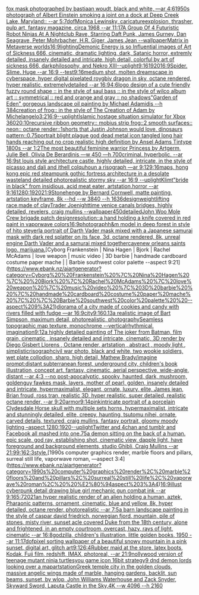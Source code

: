 [fox mask photographed by bastiaan woudt, black and white, —ar 4:6](https://www.ebank.nz/aiartgenerator?category=fox%20mask%20photographed%20by%20bastiaan%20woudt%2C%20black%20and%20white%2C%20%E2%80%94ar%204%3A6)[1950s photograph of Albert Einstein smoking a joint on a dock at Deep Creek Lake, Maryland:: --ar 5:7](https://www.ebank.nz/aiartgenerator?category=1950s%20photograph%20of%20Albert%20Einstein%20smoking%20a%20joint%20on%20a%20dock%20at%20Deep%20Creek%20Lake%2C%20Maryland%3A%3A%20--ar%205%3A7)[dof](https://www.ebank.nz/aiartgenerator?category=dof)[Monica Lewinsky, caricature](https://www.ebank.nz/aiartgenerator?category=Monica%20Lewinsky%2C%20caricature)[explosion, thrasher, pulp art, fantasy magazine, circa 1968 --ar 11:17](https://www.ebank.nz/aiartgenerator?category=explosion%2C%20thrasher%2C%20pulp%20art%2C%20fantasy%20magazine%2C%20circa%201968%20--ar%2011%3A17)[A Group Of 4 Futuristic Robot Ninjas At A Nightclub Rave, Starring Daft Punk, James Gurney, Dan Seagrave, Peter Mohrbacher, H.R. Giger, James Jean --wallpaper](https://www.ebank.nz/aiartgenerator?category=A%20Group%20Of%204%20Futuristic%20Robot%20Ninjas%20At%20A%20Nightclub%20Rave%2C%20Starring%20Daft%20Punk%2C%20James%20Gurney%2C%20Dan%20Seagrave%2C%20Peter%20Mohrbacher%2C%20H.R.%20Giger%2C%20James%20Jean%20--wallpaper)[Matrix in Metaverse worlds](https://www.ebank.nz/aiartgenerator?category=Matrix%20in%20Metaverse%20worlds)[16:9](https://www.ebank.nz/aiartgenerator?category=16%3A9)[lighting](https://www.ebank.nz/aiartgenerator?category=lighting)[Demonic Energy is so Influential images of Art of Sickness 666, cinematic, dramatic lighting, dark, Satanic horror, extremly detailed, insanely detailed and intricate, high detail, colorful by art of sickness 666, darkphilosophy, and Nekro XIII](https://www.ebank.nz/aiartgenerator?category=Demonic%20Energy%20is%20so%20Influential%20images%20of%20Art%20of%20Sickness%20666%2C%20cinematic%2C%20dramatic%20lighting%2C%20dark%2C%20Satanic%20horror%2C%20extremly%20detailed%2C%20insanely%20detailed%20and%20intricate%2C%20high%20detail%2C%20colorful%20by%20art%20of%20sickness%20666%2C%20darkphilosophy%2C%20and%20Nekro%20XIII)[--uplight](https://www.ebank.nz/aiartgenerator?category=--uplight)[9:16](https://www.ebank.nz/aiartgenerator?category=9%3A16)[1920](https://www.ebank.nz/aiartgenerator?category=1920)[16:9](https://www.ebank.nz/aiartgenerator?category=16%3A9)[Spider. Slime. Huge --ar 16:9 --test](https://www.ebank.nz/aiartgenerator?category=Spider.%20Slime.%20Huge%20--ar%2016%3A9%20--test)[9:16](https://www.ebank.nz/aiartgenerator?category=9%3A16)[medium shot, molten dreamscape in cyberspace, hyper digital pixelated roygbiv dragon in sky, octane rendered, hyper realistic,  extremelydetailed --ar 16:9](https://www.ebank.nz/aiartgenerator?category=medium%20shot%2C%20molten%20dreamscape%20in%20cyberspace%2C%20hyper%20digital%20pixelated%20roygbiv%20dragon%20in%20sky%2C%20octane%20rendered%2C%20hyper%20realistic%2C%20%20extremelydetailed%20--ar%2016%3A9)[4:6](https://www.ebank.nz/aiartgenerator?category=4%3A6)[logo design of a cute friendly fuzzy round shape :: in the style of saul bass :: in the style of wilco album art :: symmetrical :: red and orange and gray  :: no shadows](https://www.ebank.nz/aiartgenerator?category=logo%20design%20of%20a%20cute%20friendly%20fuzzy%20round%20shape%20%3A%3A%20in%20the%20style%20of%20saul%20bass%20%3A%3A%20in%20the%20style%20of%20wilco%20album%20art%20%3A%3A%20symmetrical%20%3A%3A%20red%20and%20orange%20and%20gray%20%20%3A%3A%20no%20shadows)["Garden of Eden" gorgeous landscape oil painting by Michael Adamidis --h 384](https://www.ebank.nz/aiartgenerator?category=%22Garden%20of%20Eden%22%20gorgeous%20landscape%20oil%20painting%20by%20Michael%20Adamidis%20--h%20384)[creation of frog:: in the style of The Creation of Adam by Michelangelo](https://www.ebank.nz/aiartgenerator?category=creation%20of%20frog%3A%3A%20in%20the%20style%20of%20The%20Creation%20of%20Adam%20by%20Michelangelo)[3:2](https://www.ebank.nz/aiartgenerator?category=3%3A2)[16:9](https://www.ebank.nz/aiartgenerator?category=16%3A9)[--uplight](https://www.ebank.nz/aiartgenerator?category=--uplight)[Islamic hostage situation simulator for Xbox 360](https://www.ebank.nz/aiartgenerator?category=Islamic%20hostage%20situation%20simulator%20for%20Xbox%20360)[20:10](https://www.ebank.nz/aiartgenerator?category=20%3A10)[recursive ribbon geometry:: mobius strip frog::2 smooth surfaces:: neon:: octane render::](https://www.ebank.nz/aiartgenerator?category=recursive%20ribbon%20geometry%3A%3A%20mobius%20strip%20frog%3A%3A2%20smooth%20surfaces%3A%3A%20neon%3A%3A%20octane%20render%3A%3A)[1](https://www.ebank.nz/aiartgenerator?category=1)[shorts that Justin Johnson would love, dinosaurs pattern](https://www.ebank.nz/aiartgenerator?category=shorts%20that%20Justin%20Johnson%20would%20love%2C%20dinosaurs%20pattern)[::0.75](https://www.ebank.nz/aiartgenerator?category=%3A%3A0.75)[portrait blight plague  god dead metal icon tangled long hair hands reaching out no crop realistic high definition by Ansel Adams Tintype 1800s --ar 1:2](https://www.ebank.nz/aiartgenerator?category=portrait%20blight%20plague%20%20god%20dead%20metal%20icon%20tangled%20long%20hair%20hands%20reaching%20out%20no%20crop%20realistic%20high%20definition%20by%20Ansel%20Adams%20Tintype%201800s%20--ar%201%3A2)[The most beautiful feminine warrior Princess by Artgerm, Julie Bell, Olivia De Berardinis —w 450 —h 700](https://www.ebank.nz/aiartgenerator?category=The%20most%20beautiful%20feminine%20warrior%20Princess%20by%20Artgerm%2C%20Julie%20Bell%2C%20Olivia%20De%20Berardinis%20%E2%80%94w%20450%20%E2%80%94h%20700)[criminal.  hyperbolic.  --ar 16:9](https://www.ebank.nz/aiartgenerator?category=criminal.%20%20hyperbolic.%20%20--ar%2016%3A9)[st louis style architecture castle, highly detailed, intricate, in the style of picasso and dali and ithell colquhoun a risograph —ar 9:12](https://www.ebank.nz/aiartgenerator?category=st%20louis%20style%20architecture%20castle%2C%20highly%20detailed%2C%20intricate%2C%20in%20the%20style%20of%20picasso%20and%20dali%20and%20ithell%20colquhoun%20a%20risograph%20%E2%80%94ar%209%3A12)[9:16](https://www.ebank.nz/aiartgenerator?category=9%3A16)[maps,  hong kong,](https://www.ebank.nz/aiartgenerator?category=maps%2C%20%20hong%20kong%2C)[epic red steampunk gothic fortress architecture in a desolate wasteland detailed photorealistic stormy sky --ar 16:9 --uplight](https://www.ebank.nz/aiartgenerator?category=epic%20red%20steampunk%20gothic%20fortress%20architecture%20in%20a%20desolate%20wasteland%20detailed%20photorealistic%20stormy%20sky%20--ar%2016%3A9%20--uplight)[Klimt](https://www.ebank.nz/aiartgenerator?category=Klimt)["bride in black" from insidious, acid meat eater, artstation,horror --ar 9:16](https://www.ebank.nz/aiartgenerator?category=%22bride%20in%20black%22%20from%20insidious%2C%20acid%20meat%20eater%2C%20artstation%2Chorror%20--ar%209%3A16)[1280:1920](https://www.ebank.nz/aiartgenerator?category=1280%3A1920)[21:9](https://www.ebank.nz/aiartgenerator?category=21%3A9)[Stonehenge by Bernard Cornwell, matte painting, artstation keyframe, 8k --hd --w 3840 --h 1636](https://www.ebank.nz/aiartgenerator?category=Stonehenge%20by%20Bernard%20Cornwell%2C%20matte%20painting%2C%20artstation%20keyframe%2C%208k%20--hd%20--w%203840%20--h%201636)[design](https://www.ebank.nz/aiartgenerator?category=design)[weightlifting race,made of clay](https://www.ebank.nz/aiartgenerator?category=weightlifting%20race%2Cmade%20of%20clay)[Trader Joe](https://www.ebank.nz/aiartgenerator?category=Trader%20Joe)[nighttime venice canals bridges, highly detailed, revelers, craig mullins --wallpaper](https://www.ebank.nz/aiartgenerator?category=nighttime%20venice%20canals%20bridges%2C%20highly%20detailed%2C%20revelers%2C%20craig%20mullins%20--wallpaper)[450](https://www.ebank.nz/aiartgenerator?category=450)[detailed](https://www.ebank.nz/aiartgenerator?category=detailed)[John Woo Mole Crew brigade patch design](https://www.ebank.nz/aiartgenerator?category=John%20Woo%20Mole%20Crew%20brigade%20patch%20design)[resolution::](https://www.ebank.nz/aiartgenerator?category=resolution%3A%3A)[a hand holding a knife covered in red paint in vaporwave colors](https://www.ebank.nz/aiartgenerator?category=a%20hand%20holding%20a%20knife%20covered%20in%20red%20paint%20in%20vaporwave%20colors)[16:9](https://www.ebank.nz/aiartgenerator?category=16%3A9)[photograph](https://www.ebank.nz/aiartgenerator?category=photograph)[h&m model in deep forest in style of hito steyerl](https://www.ebank.nz/aiartgenerator?category=h%26m%20model%20in%20deep%20forest%20in%20style%20of%20hito%20steyerl)[a portrait of Darth Vader mask mixed with a Japanese samurai mask with dark red splatter on its face, 3d, octane rendered, 8k, unreal engine Darth Vader and a samurai mixed together](https://www.ebank.nz/aiartgenerator?category=a%20portrait%20of%20Darth%20Vader%20mask%20mixed%20with%20a%20Japanese%20samurai%20mask%20with%20dark%20red%20splatter%20on%20its%20face%2C%203d%2C%20octane%20rendered%2C%208k%2C%20unreal%20engine%20Darth%20Vader%20and%20a%20samurai%20mixed%20together)[cave](https://www.ebank.nz/aiartgenerator?category=cave)[new orleans saints logo. marijuana.](https://www.ebank.nz/aiartgenerator?category=new%20orleans%20saints%20logo.%20marijuana.)[Cyborg  Frankenstein | Nina Hagen |  Bjork | Rachel McAdams | love weapon | music video | 3D barbie  | handmade cardboard costume paper mache | | Barbie southwest color palette  --aspect 9:21](https://www.ebank.nz/aiartgenerator?category=Cyborg%20%20Frankenstein%20%7C%20Nina%20Hagen%20%7C%20%20Bjork%20%7C%20Rachel%20McAdams%20%7C%20love%20weapon%20%7C%20music%20video%20%7C%203D%20barbie%20%20%7C%20handmade%20cardboard%20costume%20paper%20mache%20%7C%20%7C%20Barbie%20southwest%20color%20palette%20%20--aspect%209%3A21)[diorama of a city made of cookies and candy with rivers filled with fudge —ar 16:9](https://www.ebank.nz/aiartgenerator?category=diorama%20of%20a%20city%20made%20of%20cookies%20and%20candy%20with%20rivers%20filled%20with%20fudge%20%E2%80%94ar%2016%3A9)[city](https://www.ebank.nz/aiartgenerator?category=city)[9:16](https://www.ebank.nz/aiartgenerator?category=9%3A16)[0.13](https://www.ebank.nz/aiartgenerator?category=0.13)[a realistic image of Bart Simpson, maximum detail, photorealistic, photography](https://www.ebank.nz/aiartgenerator?category=a%20realistic%20image%20of%20Bart%20Simpson%2C%20maximum%20detail%2C%20photorealistic%2C%20photography)[Seamless topographic map texture, monochrome --vertical](https://www.ebank.nz/aiartgenerator?category=Seamless%20topographic%20map%20texture%2C%20monochrome%20--vertical)[rhythmical, imagination](https://www.ebank.nz/aiartgenerator?category=rhythmical%2C%20imagination)[9:12](https://www.ebank.nz/aiartgenerator?category=9%3A12)[a highly detailed painting of The joker from Batman, film grain, cinematic , insanely detailed and intricate, cinematic, 3D render by Diego Gisbert Llorens , Octane render, artstation , abstract , moody light , simplistic](https://www.ebank.nz/aiartgenerator?category=a%20highly%20detailed%20painting%20of%20The%20joker%20from%20Batman%2C%20film%20grain%2C%20cinematic%20%2C%20insanely%20detailed%20and%20intricate%2C%20cinematic%2C%203D%20render%20by%20Diego%20Gisbert%20Llorens%20%2C%20Octane%20render%2C%20artstation%20%2C%20abstract%20%2C%20moody%20light%20%2C%20simplistic)[risograph](https://www.ebank.nz/aiartgenerator?category=risograph)[civil war photo, black and white, two wookie soldiers, wet plate collodion, sharp, high detail, Mathew Brady](https://www.ebank.nz/aiartgenerator?category=civil%20war%20photo%2C%20black%20and%20white%2C%20two%20wookie%20soldiers%2C%20wet%20plate%20collodion%2C%20sharp%2C%20high%20detail%2C%20Mathew%20Brady)[/imagine prompt:distant subterranean forest, underground city, children's book illustration, concept art, fantasy, cinematic, aerial perspective, wide-angle, distant  --ar 4:3 --no post-apocalyptic, spooky, haunted, dark, mushroom, golden](https://www.ebank.nz/aiartgenerator?category=/imagine%20prompt%3Adistant%20subterranean%20forest%2C%20underground%20city%2C%20children%27s%20book%20illustration%2C%20concept%20art%2C%20fantasy%2C%20cinematic%2C%20aerial%20perspective%2C%20wide-angle%2C%20distant%20%20--ar%204%3A3%20--no%20post-apocalyptic%2C%20spooky%2C%20haunted%2C%20dark%2C%20mushroom%2C%20golden)[guy fawkes mask, layers, mother of pearl, golden, insanely detailed and intricate, hypermaximalist, elegant, ornate, luxury, elite, James jean, Brian froud, ross tran, realistic 3D, hyper realistic, super detailed, realistic octane render,  --ar 9:20](https://www.ebank.nz/aiartgenerator?category=guy%20fawkes%20mask%2C%20layers%2C%20mother%20of%20pearl%2C%20golden%2C%20insanely%20detailed%20and%20intricate%2C%20hypermaximalist%2C%20elegant%2C%20ornate%2C%20luxury%2C%20elite%2C%20James%20jean%2C%20Brian%20froud%2C%20ross%20tran%2C%20realistic%203D%2C%20hyper%20realistic%2C%20super%20detailed%2C%20realistic%20octane%20render%2C%20%20--ar%209%3A20)[armor](https://www.ebank.nz/aiartgenerator?category=armor)[9:14](https://www.ebank.nz/aiartgenerator?category=9%3A14)[pink](https://www.ebank.nz/aiartgenerator?category=pink)[intricate portrait of a porcelain Clydesdale Horse skull with multiple sets horns,  hypermaximalist, intricate and stunningly detailed, elite, creepy, haunting, tsutomu nihei, ornate, carved details, textured, craig mullins, fantasy portrait, gloomy moody lighting –aspect 1280:1920](https://www.ebank.nz/aiartgenerator?category=intricate%20portrait%20of%20a%20porcelain%20Clydesdale%20Horse%20skull%20with%20multiple%20sets%20horns%2C%20%20hypermaximalist%2C%20intricate%20and%20stunningly%20detailed%2C%20elite%2C%20creepy%2C%20haunting%2C%20tsutomu%20nihei%2C%20ornate%2C%20carved%20details%2C%20textured%2C%20craig%20mullins%2C%20fantasy%20portrait%2C%20gloomy%20moody%20lighting%20%E2%80%93aspect%201280%3A1920)[--uplight](https://www.ebank.nz/aiartgenerator?category=--uplight)[Twitter and 4chan and tumblr and Facebook all mashed into one](https://www.ebank.nz/aiartgenerator?category=Twitter%20and%204chan%20and%20tumblr%20and%20Facebook%20all%20mashed%20into%20one)[.75](https://www.ebank.nz/aiartgenerator?category=.75)[a demon sitting on the back of a human.  epic scale, god ray, establishing shot, cinematic view, dapple light, have foreground and background elements, studio Ghibli, Craig Mullins --ar 21:9](https://www.ebank.nz/aiartgenerator?category=a%20demon%20sitting%20on%20the%20back%20of%20a%20human.%20%20epic%20scale%2C%20god%20ray%2C%20establishing%20shot%2C%20cinematic%20view%2C%20dapple%20light%2C%20have%20foreground%20and%20background%20elements%2C%20studio%20Ghibli%2C%20Craig%20Mullins%20--ar%2021%3A9)[9:16](https://www.ebank.nz/aiartgenerator?category=9%3A16)[2:3](https://www.ebank.nz/aiartgenerator?category=2%3A3)[style.](https://www.ebank.nz/aiartgenerator?category=style.)[1990s computer graphics render, marble floors and pillars, surreal still life, vaporwave roman,  —aspect 3:4](https://www.ebank.nz/aiartgenerator?category=1990s%20computer%20graphics%20render%2C%20marble%20floors%20and%20pillars%2C%20surreal%20still%20life%2C%20vaporwave%20roman%2C%20%20%E2%80%94aspect%203%3A4)[16:9](https://www.ebank.nz/aiartgenerator?category=16%3A9)[illust cyberpunk detail drawing blue girl mechanic gun combat ink --ar 9:16](https://www.ebank.nz/aiartgenerator?category=illust%20cyberpunk%20detail%20drawing%20blue%20girl%20mechanic%20gun%20combat%20ink%20--ar%209%3A16)[5:7](https://www.ebank.nz/aiartgenerator?category=5%3A7)[2021](https://www.ebank.nz/aiartgenerator?category=2021)[an hyper realistic render of an alien holding a human, aztek, Pharaonic patterns, ornament, cinematic, blue and yellow, 8k, hyper detailed, octane render, photorealistic --ar 7:5](https://www.ebank.nz/aiartgenerator?category=an%20hyper%20realistic%20render%20of%20an%20alien%20holding%20a%20human%2C%20aztek%2C%20Pharaonic%20patterns%2C%20ornament%2C%20cinematic%2C%20blue%20and%20yellow%2C%208k%2C%20hyper%20detailed%2C%20octane%20render%2C%20photorealistic%20--ar%207%3A5)[a barn landscape painting in the style of caspar david friedrich, norwegian fjord, mountain, pile of stones, misty river, sunset acle covered Duke from the 18th century, alone and frightened, in an empty courtroom, overcast, hazy, rays of light, cinematic --ar 16:8](https://www.ebank.nz/aiartgenerator?category=a%20barn%20landscape%20painting%20in%20the%20style%20of%20caspar%20david%20friedrich%2C%20norwegian%20fjord%2C%20mountain%2C%20pile%20of%20stones%2C%20misty%20river%2C%20sunset%20acle%20covered%20Duke%20from%20the%2018th%20century%2C%20alone%20and%20frightened%2C%20in%20an%20empty%20courtroom%2C%20overcast%2C%20hazy%2C%20rays%20of%20light%2C%20cinematic%20--ar%2016%3A8)[godzilla, children's illustration, little golden books, 1950 --ar 11:17](https://www.ebank.nz/aiartgenerator?category=godzilla%2C%20children%27s%20illustration%2C%20little%20golden%20books%2C%201950%20--ar%2011%3A17)[dof](https://www.ebank.nz/aiartgenerator?category=dof)[pixel sorting wallpaper of a beautiful snowy mountain in a pink sunset, digital art, glitch art](https://www.ebank.nz/aiartgenerator?category=pixel%20sorting%20wallpaper%20of%20a%20beautiful%20snowy%20mountain%20in%20a%20pink%20sunset%2C%20digital%20art%2C%20glitch%20art)[9:12](https://www.ebank.nz/aiartgenerator?category=9%3A12)[6:4](https://www.ebank.nz/aiartgenerator?category=6%3A4)[Rubber maid at the store, latex boots, Kodak, Fuji film, redshift, IMAX, photoreal, --ar 21:9](https://www.ebank.nz/aiartgenerator?category=Rubber%20maid%20at%20the%20store%2C%20latex%20boots%2C%20Kodak%2C%20Fuji%20film%2C%20redshift%2C%20IMAX%2C%20photoreal%2C%20--ar%2021%3A9)[nollywood version of teenage mutant ninja turtles](https://www.ebank.nz/aiartgenerator?category=nollywood%20version%20of%20teenage%20mutant%20ninja%20turtles)[you game icon 16bit strategy](https://www.ebank.nz/aiartgenerator?category=you%20game%20icon%2016bit%20strategy)[9 dnd demon lords looking over a map](https://www.ebank.nz/aiartgenerator?category=9%20dnd%20demon%20lords%20looking%20over%20a%20map)[artstation](https://www.ebank.nz/aiartgenerator?category=artstation)[Greek temple city in the golden clouds, massive angelic wings made of marble, hanging gardens, backlit, sun beams, sunset, by wlop, John Williams Waterhouse and Zack Snyder, Skyward Sword, Laputa Castle in the Sky,4K --w 4096 --h 2160](https://www.ebank.nz/aiartgenerator?category=Greek%20temple%20city%20in%20the%20golden%20clouds%2C%20massive%20angelic%20wings%20made%20of%20marble%2C%20hanging%20gardens%2C%20backlit%2C%20sun%20beams%2C%20sunset%2C%20by%20wlop%2C%20John%20Williams%20Waterhouse%20and%20Zack%20Snyder%2C%20Skyward%20Sword%2C%20Laputa%20Castle%20in%20the%20Sky%2C4K%20--w%204096%20--h%202160)